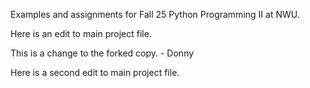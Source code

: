 Examples and assignments for Fall 25 Python Programming II at NWU.

Here is an edit to main project file.


This is a change to the forked copy. - Donny

Here is a second edit to main project file.

